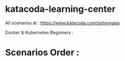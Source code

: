 # katacoda-learning-center

All scenarios at : https://www.katacoda.com/sphinxgaia

Docker & Kubernetes Beginners :
# Scenarios Order :
